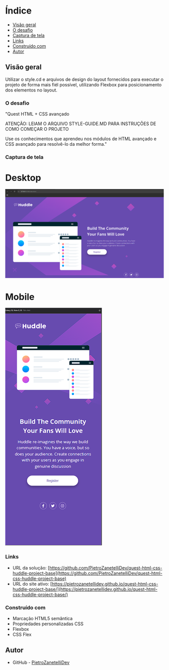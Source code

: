 # Índice

- [Visão geral](#visão-geral)
- [O desafio](#o-desafio)
- [Captura de tela](#captura-de-tela)
- [Links](#links)
- [Construído com](#construído-com)
- [Autor](#autor)


## Visão geral

Utilizar o style.cd e arquivos de design do layout fornecidos para executar o projeto de forma mais fiél possível, utilizando Flexbox para posicionamento dos elementos no layout.

### O desafio
"Quest HTML + CSS avançado

ATENÇÃO: LEIAM O ARQUIVO STYLE-GUIDE.MD PARA INSTRUÇÕES DE COMO COMEÇAR O PROJETO 

Use os conhecimentos que aprendeu nos módulos de HTML avançado e CSS avançado para resolvê-lo da melhor forma."

### Captura de tela

# Desktop
![](./screenshots/huddle-project-desktop-screenshot.png)
# Mobile
![](./screenshots/huddle-project-mobile-screenshot.png)

### Links

- URL da solução: [https://github.com/PietroZanetelliDev/quest-html-css-huddle-project-base](https://github.com/PietroZanetelliDev/quest-html-css-huddle-project-base)
- URL do site ativo: [https://pietrozanetellidev.github.io/quest-html-css-huddle-project-base/](https://pietrozanetellidev.github.io/quest-html-css-huddle-project-base/)

### Construído com

- Marcação HTML5 semântica
- Propriedades personalizadas CSS
- Flexbox
- CSS Flex

## Autor
- GitHub - [PietroZanetelliDev](https://github.com/PietroZanetelliDev)
